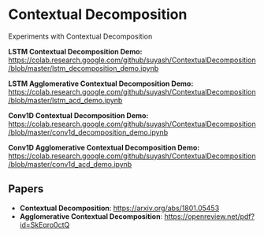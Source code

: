 # Contextual Decomposition

Experiments with Contextual Decomposition

__LSTM Contextual Decomposition Demo:__ https://colab.research.google.com/github/suyash/ContextualDecomposition/blob/master/lstm_decomposition_demo.ipynb

__LSTM Agglomerative Contextual Decomposition Demo:__ https://colab.research.google.com/github/suyash/ContextualDecomposition/blob/master/lstm_acd_demo.ipynb

__Conv1D Contextual Decomposition Demo:__ https://colab.research.google.com/github/suyash/ContextualDecomposition/blob/master/conv1d_decomposition_demo.ipynb

__Conv1D Agglomerative Contextual Decomposition Demo:__ https://colab.research.google.com/github/suyash/ContextualDecomposition/blob/master/conv1d_acd_demo.ipynb

## Papers

- __Contextual Decomposition__: https://arxiv.org/abs/1801.05453
- __Agglomerative Contextual Decomposition__: https://openreview.net/pdf?id=SkEqro0ctQ
